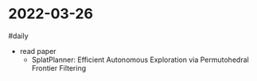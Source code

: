 # 2022-03-26
#daily

+ read paper
	+ SplatPlanner: Efficient Autonomous Exploration via Permutohedral Frontier Filtering
